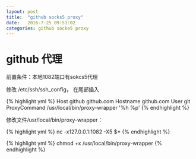 ```yaml
---
layout: post
title:  "github socks5 proxy"
date:   2016-7-25 09:51:02
categories: github socke5 proxy
---
```


# github 代理

前置条件：本地1082端口有sokcs5代理

修改 /etc/ssh/ssh_config，
在尾部插入

{% highlight yml %}
Host github github.com
     Hostname github.com
     User git
     ProxyCommand /usr/local/bin/proxy-wrapper '%h %p'
{% endhighlight %}

修改文件/usr/local/bin/proxy-wrapper：

{% highlight yml %}
nc -x127.0.0.1:1082 -X5 $*
{% endhighlight %}

{% highlight yml %}
chmod +x /usr/local/bin/proxy-wrapper
{% endhighlight %}
